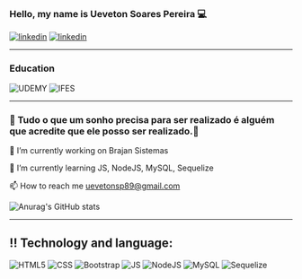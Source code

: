 ### Hello, my name is Ueveton Soares Pereira 💻


[![linkedin](https://img.shields.io/badge/LinkedIn-0077B5?style=for-the-badge&logo=linkedin&logoColor=white)](https://www.linkedin.com/in/ueveton-soares-pereira-99005375/)
[![linkedin](https://img.shields.io/badge/Gmail-D14836?style=for-the-badge&logo=gmail&logoColor=white)](https://mail.google.com/mail/u/0/#inbox)

<hr>

### Education
![UDEMY](https://img.shields.io/badge/Udemy-HCODE.Javascript.Curso.Completo.Com.6.Projetos.Reais-EC5252?style=for-the-badge&logo=Udemy&logoColor=white)
![IFES](https://img.shields.io/badge/IFES-Instituição.federal.do.Epirito.Santo-193A3E?style=for-the-badge&logo=edx&logoColor=white)

<hr>

### 🚧 Tudo o que um sonho precisa para ser realizado é alguém que acredite que ele posso ser realizado.🚧

🔭 I’m currently working on Brajan Sistemas

🌱 I’m currently learning JS, NodeJS, MySQL, Sequelize

📫 How to reach me uevetonsp89@gmail.com

![Anurag's GitHub stats](https://github-readme-stats.vercel.app/api?username=ueveton&show_icons=true&theme=onedark)

<hr>

## ‼️ Technology and language:

![HTML5](https://img.shields.io/badge/HTML5-E34F26?style=for-the-badge&logo=html5&logoColor=white)
![CSS](https://img.shields.io/badge/CSS3-1572B6?style=for-the-badge&logo=css3&logoColor=white)
![Bootstrap](https://img.shields.io/badge/Bootstrap-563D7C?style=for-the-badge&logo=bootstrap&logoColor=white)
![JS]( https://img.shields.io/badge/JavaScript-F7DF1E?style=for-the-badge&logo=javascript&logoColor=black)
![NodeJS](https://img.shields.io/badge/Node.js-43853D?style=for-the-badge&logo=node.js&logoColor=white)
![MySQL](https://img.shields.io/badge/MySQL-00000F?style=for-the-badge&logo=mysql&logoColor=white)
![Sequelize](https://img.shields.io/badge/sequelize-323330?style=for-the-badge&logo=sequelize&logoColor=blue)
